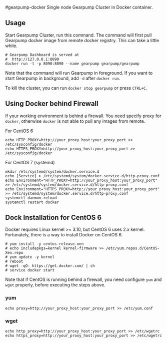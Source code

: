 #gearpump-docker
Single node Gearpump Cluster in Docker container.
 
## Usage
Start Gearpump Cluster, run this command. The command will first pull Gearpump docker image from remote docker registry. This can take a little while. 
```
# Gearpump Dashboard is served at 
#  http://127.0.0.1:8090
docker run -t -p 8090:8090 --name gearpump gearpump/gearpump
```
Note that the command will run Gearpump in foreground. If you want to start Gearpump in background, add `-d` after `docker run`.

To kill the cluster, you can run `docker stop gearpump` or press `CTRL+C`.

## Using Docker behind Firewall
If your working environment is behind a firewall. You need specify proxy for `docker`, otherwise `docker` is not able to pull any images from remote.

For CentOS 6
```
echo HTTP_PROXY=http://your_proxy_host:your_proxy_port >> /etc/sysconfig/docker
echo HTTPS_PROXY=http://your_proxy_host:your_proxy_port >> /etc/sysconfig/docker
```
For CentOS 7 (systemd)
```
mkdir /etc/systemd/system/docker.service.d
echo [Service] > /etc/systemd/system/docker.service.d/http-proxy.conf
echo Environment="HTTP_PROXY=http://your_proxy_host:your_proxy_port" >> /etc/systemd/system/docker.service.d/http-proxy.conf
echo Environment="HTTPS_PROXY=http://your_proxy_host:your_proxy_port" >> /etc/systemd/system/docker.service.d/http-proxy.conf
systemctl daemon-reload
systemctl restart docker
```

## Dock Installation for CentOS 6
Docker requires Linux kernel >= 3.10, but CentOS 6 uses 2.x kernel. Fortunately, there is a way to install Docker on CentOS 6.
```
# yum install -y centos-release-xen
# echo includepkgs=kernel kernel-firmware >> /etc/yum.repos.d/CentOS-Xen.repo
# yum update -y kernel
# reboot
# wget -qO- https://get.docker.com/ | sh
# service docker start
```
Note that if CentOS is running behind a firewall, you need configure `yum` and `wget` properly, before executing the steps above.

### yum ###
```
echo proxy=http://your_proxy_host:your_proxy_port >> /etc/yum.conf
```

### wget ###
```
echo http_proxy=http://your_proxy_host:your_proxy_port >> /etc/wgetrc
echo https_proxy=http://your_proxy_host:your_proxy_port >> /etc/wgetrc
```
